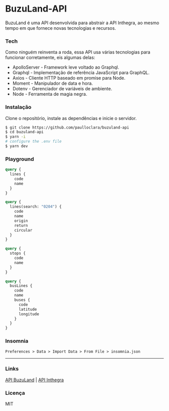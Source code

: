 # BuzuLand-API

BuzuLand é uma API desenvolvida para abstrair a API Inthegra, ao mesmo tempo em que fornece novas tecnologias e recursos.

### Tech

Como ninguém reinventa a roda, essa API usa várias tecnologias para funcionar corretamente, eis algumas delas:

- ApolloServer - Framework leve voltado ao Graphql.
- Graphql - Implementação de referência JavaScript para GraphQL.
- Axios - Cliente HTTP baseado em promise para Node.
- Moment - Manipulador de data e hora.
- Dotenv - Gerenciador de variáveis de ambiente.
- Node - Ferramenta de magia negra.

### Instalação

Clone o repositório, instale as dependências e inicie o servidor.

```sh
$ git clone https://github.com/paulloclara/buzuland-api
$ cd buzuland-api
$ yarn -i
# configure the .env file
$ yarn dev
```

### Playground

```graphql
query {
  lines {
    code
    name
  }
}
```

```graphql
query {
  lines(search: "0204") {
    code
    name
    origin
    return
    circular
  }
}
```

```graphql
query {
  stops {
    code
    name
  }
}
```

```graphql
query {
  busLines {
    code
    name
    buses {
      code
      latitude
      longitude
    }
  }
}
```

### Insomnia

`Preferences > Data > Import Data > From File > insomnia.json`

---

### Links

[API BuzuLand](https://api-buzuland.herokuapp.com) |
[API Inthegra](https://inthegra.strans.teresina.pi.gov.br)

### Licença

MIT
